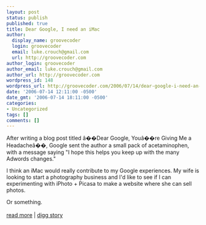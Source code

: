 ```yaml
---
layout: post
status: publish
published: true
title: Dear Google, I need an iMac
author:
  display_name: groovecoder
  login: groovecoder
  email: luke.crouch@gmail.com
  url: http://groovecoder.com
author_login: groovecoder
author_email: luke.crouch@gmail.com
author_url: http://groovecoder.com
wordpress_id: 148
wordpress_url: http://groovecoder.com/2006/07/14/dear-google-i-need-an-imac/
date: '2006-07-14 12:11:00 -0500'
date_gmt: '2006-07-14 18:11:00 -0500'
categories:
- Uncategorized
tags: []
comments: []
---
```

<p>After writing a blog post titled â��Dear Google, Youâ��re Giving Me a Headacheâ��, Google sent the author a small pack of acetaminophen, with a message saying "I hope this helps you keep up with the many Adwords changes."</p>
<p>I think an iMac would really contribute to my Google experiences. My wife is looking to start a photography business and I'd like to see if I can experimenting with iPhoto + Picasa to make a website where she can sell photos.</p>
<p>Or something.<br/><br/><a href="http://www.marketingpilgrim.com/2006/07/dr-google-sends-pain-relief.html">read more</a>&nbsp;|&nbsp;<a href="http://digg.com/tech_news/Google_sends_blogger_aspirin_after_complaining_about_Google_headaches">digg story</a></p>
